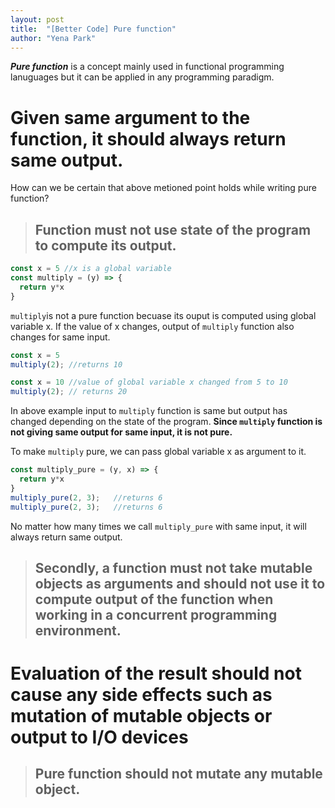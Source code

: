 ```yaml
---
layout: post
title:  "[Better Code] Pure function"
author: "Yena Park"
---
```


**_Pure function_** is a concept mainly used in functional programming lanuguages but it can be applied in any programming paradigm.

# Given same argument to the function, it should always return same output.
How can we be certain that above metioned point holds while writing pure function?
> ## Function must not use state of the program to compute its output.
```javascript
const x = 5 //x is a global variable
const multiply = (y) => {
  return y*x
}
```
```multiply```is not a pure function becuase its ouput is computed using global variable x. If the value of x changes, output of ```multiply``` function also changes for same input.
```javascript
const x = 5
multiply(2); //returns 10

const x = 10 //value of global variable x changed from 5 to 10
multiply(2); // returns 20
```
In above example input to ```multiply``` function is same but output has changed depending on the state of the program.
**Since ```multiply``` function is not giving same output for same input, it is not pure.**

To make ```multiply``` pure, we can pass global variable x as argument to it.

```javascript
const multiply_pure = (y, x) => {
  return y*x
}
multiply_pure(2, 3);   //returns 6
multiply_pure(2, 3);   //returns 6
```
No matter how many times we call ```multiply_pure``` with same input, it will always return same output.
> ## Secondly, a function must not take mutable objects as arguments and should not use it to compute output of the function when working in a concurrent programming environment.



# Evaluation of the result should not cause any side effects such as mutation of mutable objects or output to I/O devices
> ## Pure function should not mutate any mutable object.
